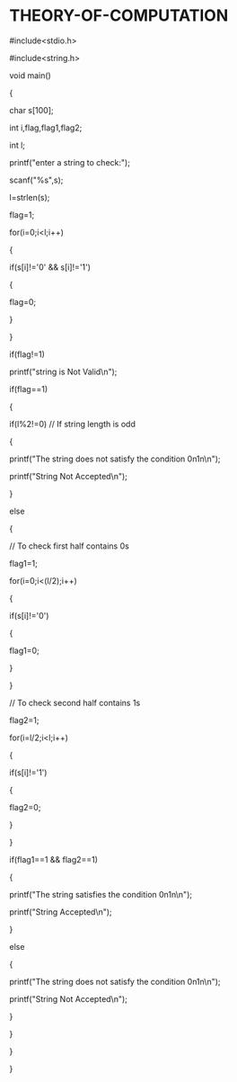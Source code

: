 # THEORY-OF-COMPUTATION

#include<stdio.h>

#include<string.h>

void main()

{

char s[100];

int i,flag,flag1,flag2;

int l;

printf("enter a string to check:");

scanf("%s",s);

l=strlen(s);

flag=1;

for(i=0;i<l;i++)

{

if(s[i]!='0' && s[i]!='1')

{

flag=0;

}

}

if(flag!=1)

printf("string is Not Valid\n");

if(flag==1)

{

if(l%2!=0) // If string length is odd

{

printf("The string does not satisfy the condition 0n1n\n");

printf("String Not Accepted\n");

}

else

{

// To check first half contains 0s

flag1=1;

for(i=0;i<(l/2);i++)

{

if(s[i]!='0')

{

flag1=0;

}

}

// To check second half contains 1s

flag2=1;

for(i=l/2;i<l;i++)

{

if(s[i]!='1')

{

flag2=0;

}

}

if(flag1==1 && flag2==1)

{

printf("The string satisfies the condition 0n1n\n");

printf("String Accepted\n");

}

else

{

printf("The string does not satisfy the condition 0n1n\n");

printf("String Not Accepted\n");

}

}

}

}
